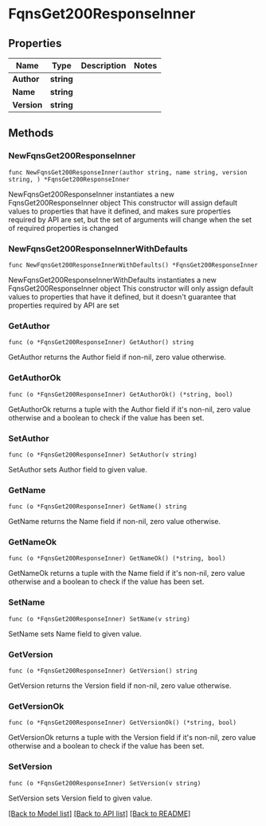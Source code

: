 # FqnsGet200ResponseInner

## Properties

Name | Type | Description | Notes
------------ | ------------- | ------------- | -------------
**Author** | **string** |  | 
**Name** | **string** |  | 
**Version** | **string** |  | 

## Methods

### NewFqnsGet200ResponseInner

`func NewFqnsGet200ResponseInner(author string, name string, version string, ) *FqnsGet200ResponseInner`

NewFqnsGet200ResponseInner instantiates a new FqnsGet200ResponseInner object
This constructor will assign default values to properties that have it defined,
and makes sure properties required by API are set, but the set of arguments
will change when the set of required properties is changed

### NewFqnsGet200ResponseInnerWithDefaults

`func NewFqnsGet200ResponseInnerWithDefaults() *FqnsGet200ResponseInner`

NewFqnsGet200ResponseInnerWithDefaults instantiates a new FqnsGet200ResponseInner object
This constructor will only assign default values to properties that have it defined,
but it doesn't guarantee that properties required by API are set

### GetAuthor

`func (o *FqnsGet200ResponseInner) GetAuthor() string`

GetAuthor returns the Author field if non-nil, zero value otherwise.

### GetAuthorOk

`func (o *FqnsGet200ResponseInner) GetAuthorOk() (*string, bool)`

GetAuthorOk returns a tuple with the Author field if it's non-nil, zero value otherwise
and a boolean to check if the value has been set.

### SetAuthor

`func (o *FqnsGet200ResponseInner) SetAuthor(v string)`

SetAuthor sets Author field to given value.


### GetName

`func (o *FqnsGet200ResponseInner) GetName() string`

GetName returns the Name field if non-nil, zero value otherwise.

### GetNameOk

`func (o *FqnsGet200ResponseInner) GetNameOk() (*string, bool)`

GetNameOk returns a tuple with the Name field if it's non-nil, zero value otherwise
and a boolean to check if the value has been set.

### SetName

`func (o *FqnsGet200ResponseInner) SetName(v string)`

SetName sets Name field to given value.


### GetVersion

`func (o *FqnsGet200ResponseInner) GetVersion() string`

GetVersion returns the Version field if non-nil, zero value otherwise.

### GetVersionOk

`func (o *FqnsGet200ResponseInner) GetVersionOk() (*string, bool)`

GetVersionOk returns a tuple with the Version field if it's non-nil, zero value otherwise
and a boolean to check if the value has been set.

### SetVersion

`func (o *FqnsGet200ResponseInner) SetVersion(v string)`

SetVersion sets Version field to given value.



[[Back to Model list]](../README.md#documentation-for-models) [[Back to API list]](../README.md#documentation-for-api-endpoints) [[Back to README]](../README.md)


